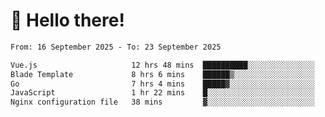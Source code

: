 # 👋 Hello there!

<!--START_SECTION:waka-->

```txt
From: 16 September 2025 - To: 23 September 2025

Vue.js                     12 hrs 48 mins  ██████████░░░░░░░░░░░░░░░   40.65 %
Blade Template             8 hrs 6 mins    ██████▒░░░░░░░░░░░░░░░░░░   25.73 %
Go                         7 hrs 4 mins    █████▓░░░░░░░░░░░░░░░░░░░   22.43 %
JavaScript                 1 hr 22 mins    █░░░░░░░░░░░░░░░░░░░░░░░░   04.34 %
Nginx configuration file   38 mins         ▓░░░░░░░░░░░░░░░░░░░░░░░░   02.05 %
```

<!--END_SECTION:waka-->
